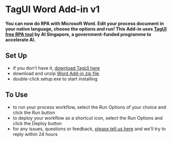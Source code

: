 # TagUI Word Add-in v1
**You can now do RPA with Microsoft Word. Edit your process document in your native language, choose the options and run! This Add-in uses [TagUI free RPA tool](https://github.com/kelaberetiv/TagUI) by AI Singapore, a government-funded programme to accelerate AI.**

## Set Up
- if you don't have it, [download TagUI here](https://tagui.readthedocs.io/en/latest/setup.html)
- download and unzip [Word Add-in zip file](https://github.com/kelaberetiv/TagUI/releases/download/v6.14.0/Word_Add-in_v1.zip)
- double-click setup.exe to start installing

## To Use
- to run your process workflow, select the Run Options of your choice and click the Run button
- to deploy your workflow as a shortcut icon, select the Run Options and click the Deploy button
- for any issues, questions or feedback, [please tell us here](https://github.com/kelaberetiv/TagUI/issues/943) and we'll try to reply within 24 hours
